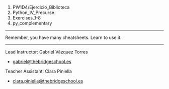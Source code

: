 1. PW1D4/Ejercicio_Biblioteca
2. Python_IV_Precurse
3. Exercises_1-8
4. py_complementary

---------

Remember, you have many cheatsheets. Learn to use it. 

---------

Lead Instructor: Gabriel Vázquez Torres

- gabriel@thebridgeschool.es

Teacher Assistant: Clara Piniella

- clara.piniella@thebridgeschool.es